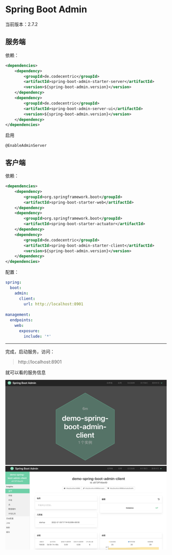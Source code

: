 # Spring Boot Admin

当前版本：2.7.2

## 服务端

依赖：

```xml
<dependencies>
    <dependency>
        <groupId>de.codecentric</groupId>
        <artifactId>spring-boot-admin-starter-server</artifactId>
        <version>${spring-boot-admin.version}</version>
    </dependency>
    <dependency>
        <groupId>de.codecentric</groupId>
        <artifactId>spring-boot-admin-server-ui</artifactId>
        <version>${spring-boot-admin.version}</version>
    </dependency>
</dependencies>
```

启用

```
@EnableAdminServer
```

## 客户端

依赖：

```xml
<dependencies>
    <dependency>
        <groupId>org.springframework.boot</groupId>
        <artifactId>spring-boot-starter-web</artifactId>
    </dependency>
    <dependency>
        <groupId>org.springframework.boot</groupId>
        <artifactId>spring-boot-starter-actuator</artifactId>
    </dependency>
    <dependency>
        <groupId>de.codecentric</groupId>
        <artifactId>spring-boot-admin-starter-client</artifactId>
        <version>${spring-boot-admin.version}</version>
    </dependency>
</dependencies>
```

配置：

```yaml
spring:
  boot:
    admin:
      client:
        url: http://localhost:8901

management:
  endpoints:
    web:
      exposure:
        include: '*'
```

---

完成，启动服务，访问：

> http://localhost:8901

就可以看的服务信息

![首页](./images/spring-boot-admin-01.png)
![详情](./images/spring-boot-admin-02.png)